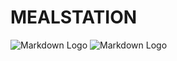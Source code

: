 # MEALSTATION

![Markdown Logo](https://github.com/BrajendraSing/MEALSTATION/tree/main/ScreenShot/screenshot1.png)
![Markdown Logo](https://github.com/BrajendraSing/MEALSTATION/tree/main/ScreenShot/screenshot1.png)

